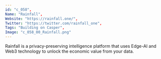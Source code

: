 ```yaml
--- 
id: "c_058", 
Name: "Rainfall", 
Website: "https://rainfall.one/", 
Twitter: "https://twitter.com/rainfall_one", 
Tags: "Building on Casper", 
Image: "c_058_00_Rainfall.png" 
--- 
```

<!--lang:en--> 
Rainfall is a privacy-preserving intelligence platform that uses Edge-AI and Web3 technology to unlock the economic value from your data.
<!--lang:es--] 
Rainfall is a privacy-preserving intelligence platform that uses Edge-AI and Web3 technology to unlock the economic value from your data.
<!--lang:de--] 
Rainfall is a privacy-preserving intelligence platform that uses Edge-AI and Web3 technology to unlock the economic value from your data.
<!--lang:fr--] 
Rainfall is a privacy-preserving intelligence platform that uses Edge-AI and Web3 technology to unlock the economic value from your data.
<!--lang:pl--] 
Rainfall is a privacy-preserving intelligence platform that uses Edge-AI and Web3 technology to unlock the economic value from your data.
<!--lang:pt--] 
Rainfall is a privacy-preserving intelligence platform that uses Edge-AI and Web3 technology to unlock the economic value from your data.
[!--lang:*--> 
